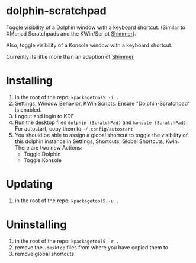 # dolphin-scratchpad

Toggle visibility of a Dolphin window with a keyboard
shortcut. (Similar to XMonad Scratchpads and the KWin/Script
[Shimmer](https://github.com/fooblahblah/shimmer)).

Also, toggle visibility of a Konsole window with a keyboard shortcut. 

Currently its little more than an adaption of
[Shimmer](https://github.com/fooblahblah/shimmer)


# Installing

1. in the root of the repo: `kpackagetool5 -i .`
2. Settings, Window Behavior, KWin Scripts. Ensure "Dolphin-Scratchpad" is enabled.
3. Logout and login to KDE
4. Run the desktop files `dolphin (ScratchPad)` and `konsole (ScratchPad)`. For
   autostart, copy them to `~/.config/autostart`
5. You should be able to assign a global shortcut to toggle the visibility of
   this dolphin instance in Settings, Shortcuts, Global Shortcuts, Kwin. There are two new Actions:
   - Toggle Dolphin
   - Toggle Konsole


# Updating

1. in the root of the repo: `kpackagetool5 -u .`

# Uninstalling

1. in the root of the repo: `kpackagetool5 -r .`
2. remove the `.desktop` files from where you have copied them to
3. remove global shortcuts
